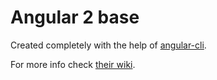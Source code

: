 # Angular 2 base #

Created completely with the help of
[angular-cli](https://github.com/angular/angular-cli).

For more info check [their wiki](https://github.com/angular/angular-cli/wiki).
